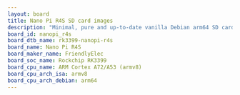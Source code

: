 ```yaml
---
layout: board
title: Nano Pi R4S SD card images
description: "Minimal, pure and up-to-date vanilla Debian arm64 SD card images for Nano Pi R4S by FriendlyElec, SoC: Rockchip RK3399, CPU ISA: armv8"
board_id: nanopi_r4s
board_dtb_name: rk3399-nanopi-r4s
board_name: Nano Pi R4S
board_maker_name: FriendlyElec
board_soc_name: Rockchip RK3399
board_cpu_name: ARM Cortex A72/A53 (armv8)
board_cpu_arch_isa: armv8
board_cpu_arch_debian: arm64
---
```

